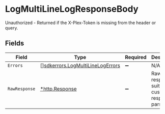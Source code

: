 # LogMultiLineLogResponseBody

Unauthorized - Returned if the X-Plex-Token is missing from the header or query.


## Fields

| Field                                                                                | Type                                                                                 | Required                                                                             | Description                                                                          |
| ------------------------------------------------------------------------------------ | ------------------------------------------------------------------------------------ | ------------------------------------------------------------------------------------ | ------------------------------------------------------------------------------------ |
| `Errors`                                                                             | [][sdkerrors.LogMultiLineLogErrors](../../models/sdkerrors/logmultilinelogerrors.md) | :heavy_minus_sign:                                                                   | N/A                                                                                  |
| `RawResponse`                                                                        | [*http.Response](https://pkg.go.dev/net/http#Response)                               | :heavy_minus_sign:                                                                   | Raw HTTP response; suitable for custom response parsing                              |